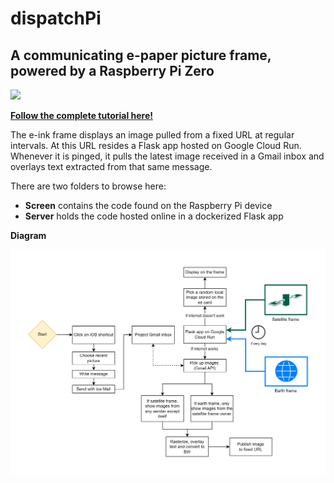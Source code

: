 # dispatchPi
## A communicating e-paper picture frame, powered by a Raspberry Pi Zero

<img src="https://i.imgur.com/E302Bw2.jpg|width=100px" width="200">

**[Follow the complete tutorial here!](https://malcolmosh.github.io/pages/DispatchPi/dispatchpi_part0/)**

The e-ink frame displays an image pulled from a fixed URL at regular intervals. At this URL resides a Flask app hosted on Google Cloud Run. Whenever it is pinged, it pulls the latest image received in a Gmail inbox and overlays text extracted from that same message. 

There are two folders to browse here:

- **Screen** contains the code found on the Raspberry Pi device
- **Server** holds the code hosted online in a dockerized Flask app 

**Diagram**

<img src="frame_diagram.png" width=800px>

